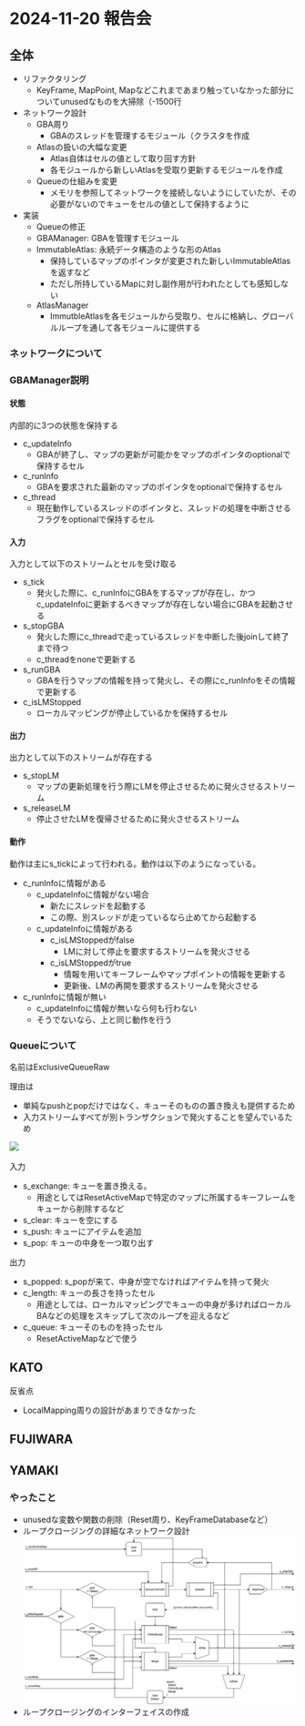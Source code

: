 # 2024-11-20 報告会

## 全体

- リファクタリング
  - KeyFrame, MapPoint, Mapなどこれまであまり触っていなかった部分についてunusedなものを大掃除（-1500行
- ネットワーク設計
  - GBA周り
    - GBAのスレッドを管理するモジュール（クラスタを作成
  - Atlasの扱いの大幅な変更
    - Atlas自体はセルの値として取り回す方針
    - 各モジュールから新しいAtlasを受取り更新するモジュールを作成
  - Queueの仕組みを変更
    - メモリを参照してネットワークを接続しないようにしていたが、その必要がないのでキューをセルの値として保持するように
- 実装
  - Queueの修正
  - GBAManager: GBAを管理すモジュール
  - ImmutableAtlas: 永続データ構造のような形のAtlas
    - 保持しているマップのポインタが変更された新しいImmutableAtlasを返すなど
    - ただし所持しているMapに対し副作用が行われたとしても感知しない
  - AtlasManager
    - ImmutbleAtlasを各モジュールから受取り、セルに格納し、グローバルループを通して各モジュールに提供する

### ネットワークについて

### GBAManager説明

#### 状態

内部的に3つの状態を保持する

- c_updateInfo
  - GBAが終了し、マップの更新が可能かをマップのポインタのoptionalで保持するセル
- c_runInfo
  - GBAを要求された最新のマップのポインタをoptionalで保持するセル
- c_thread
  - 現在動作しているスレッドのポインタと、スレッドの処理を中断させるフラグをoptionalで保持するセル

#### 入力

入力として以下のストリームとセルを受け取る

- s_tick
  - 発火した際に、c_runInfoにGBAをするマップが存在し、かつc_updateInfoに更新するべきマップが存在しない場合にGBAを起動させる
- s_stopGBA
  - 発火した際にc_threadで走っているスレッドを中断した後joinして終了まで待つ
  - c_threadをnoneで更新する
- s_runGBA
  - GBAを行うマップの情報を持って発火し、その際にc_runInfoをその情報で更新する
- c_isLMStopped
  - ローカルマッピングが停止しているかを保持するセル

#### 出力

出力として以下のストリームが存在する

- s_stopLM
  - マップの更新処理を行う際にLMを停止させるために発火させるストリーム
- s_releaseLM
  - 停止させたLMを復帰させるために発火させるストリーム

#### 動作

動作は主にs_tickによって行われる。動作は以下のようになっている。

- c_runInfoに情報がある
  - c_updateInfoに情報がない場合
    - 新たにスレッドを起動する
    - この際、別スレッドが走っているなら止めてから起動する
  - c_updateInfoに情報がある
    - c_isLMStoppedがfalse
      - LMに対して停止を要求するストリームを発火させる
    - c_isLMStoppedがtrue
      - 情報を用いてキーフレームやマップポイントの情報を更新する
      - 更新後、LMの再開を要求するストリームを発火させる
- c_runInfoに情報が無い
  - c_updateInfoに情報が無いなら何も行わない
  - そうでないなら、上と同じ動作を行う

### Queueについて

名前はExclusiveQueueRaw

理由は

- 単純なpushとpopだけではなく、キューそのものの置き換えも提供するため
- 入力ストリームすべてが別トランザクションで発火することを望んでいるため

![](../images/queue.png)

入力

- s_exchange: キューを置き換える。
  - 用途としてはResetActiveMapで特定のマップに所属するキーフレームをキューから削除するなど
- s_clear: キューを空にする
- s_push: キューにアイテムを追加
- s_pop: キューの中身を一つ取り出す

出力

- s_popped: s_popが来て、中身が空でなければアイテムを持って発火
- c_length: キューの長さを持ったセル
  - 用途としては、ローカルマッピングでキューの中身が多ければローカルBAなどの処理をスキップして次のループを迎えるなど
- c_queue: キューそのものを持ったセル
  - ResetActiveMapなどで使う

## KATO

反省点

- LocalMapping周りの設計があまりできなかった

## FUJIWARA

## YAMAKI

### やったこと

- unusedな変数や関数の削除（Reset周り、KeyFrameDatabaseなど）
- ループクロージングの詳細なネットワーク設計
  ![](../images/LoopClosingFRP.png)
- ループクロージングのインターフェイスの作成
